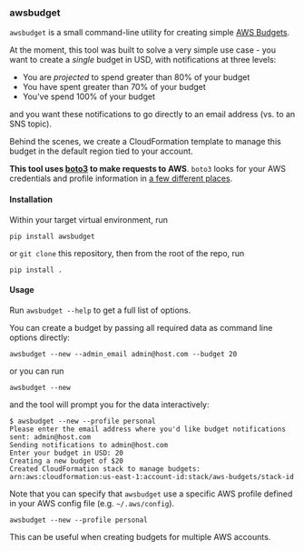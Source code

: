 ### awsbudget

`awsbudget` is a small command-line utility for creating simple [AWS Budgets](https://aws.amazon.com/aws-cost-management/aws-budgets/).

At the moment, this tool was built to solve a very simple use case - you want to create a *single* budget in USD, with notifications at three levels:

* You are _projected_ to spend greater than 80% of your budget
* You have spent greater than 70% of your budget
* You've spend 100% of your budget

and you want these notifications to go directly to an email address (vs. to an SNS topic).

Behind the scenes, we create a CloudFormation template to manage this budget in the default region tied to your account.

**This tool uses [boto3](https://github.com/boto/boto3) to make requests to AWS**. `boto3` looks for your AWS credentials and profile information in [a few different places](http://boto3.readthedocs.io/en/latest/guide/configuration.html).

#### Installation

Within your target virtual environment, run

    pip install awsbudget

or `git clone` this repository, then from the root of the repo, run

    pip install .

#### Usage

Run `awsbudget --help` to get a full list of options.

You can create a budget by passing all required data as command line options directly:

    awsbudget --new --admin_email admin@host.com --budget 20    

or you can run

    awsbudget --new

and the tool will prompt you for the data interactively:

    $ awsbudget --new --profile personal
    Please enter the email address where you'd like budget notifications sent: admin@host.com
    Sending notifications to admin@host.com
    Enter your budget in USD: 20
    Creating a new budget of $20
    Created CloudFormation stack to manage budgets: arn:aws:cloudformation:us-east-1:account-id:stack/aws-budgets/stack-id

Note that you can specify that `awsbudget` use a specific AWS profile defined in your AWS config file (e.g. `~/.aws/config`). 

    awsbudget --new --profile personal

This can be useful when creating budgets for multiple AWS accounts.

